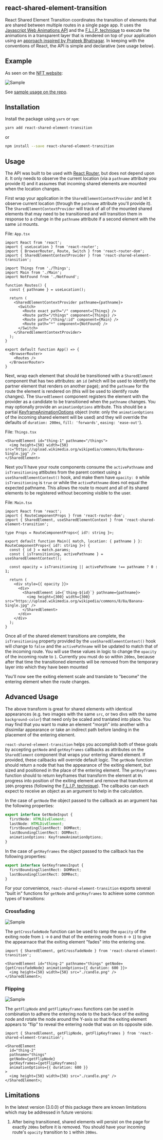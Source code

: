 ## react-shared-element-transition

React Shared Element Transition coordinates the transition of elements that are shared between multiple routes in a single page app. It uses the [Javascript Web Animations API](https://developer.mozilla.org/en-US/docs/Web/API/Web_Animations_API) and the [F.L.I.P. technique](https://css-tricks.com/animating-layouts-with-the-flip-technique/) to execute the animations in a transparent layer that is rendered on top of your application using an [approach inspired by Prateek Bhatnagar](https://medium.com/@prateekbh/shared-elements-transitions-for-web-6fa9d31d4d6a). In keeping with the conventions of React, the API is simple and declarative (see usage below).

## Example

As seen on the [NFT website](https://normalfuckingthings.com):

![Sample](https://github.com/amarcher/react-shared-element-transition/blob/master/sample.gif?raw=true)

See [sample usage on the repo](https://github.com/amarcher/nft).

## Installation

Install the package using `yarn` or `npm`:

```bash
yarn add react-shared-element-transition
```

or

```bash
npm install --save react-shared-element-transition
```

## Usage

The API was built to be used with [React Router](https://github.com/remix-run/react-router), but does not depend upon it. It only needs to observe the current location (via a `pathname` attribute you provide it) and it assumes that incoming shared elements are mounted when the location changes.

First wrap your application in the `SharedElementContextProvider` and let it observe current location (through the `pathname` attribute you'll provide it). The `SharedElementContextProvider` will track of all of the mounted shared elements that may need to be transitioned and will transition them in response to a change in the `pathname` attribute if a second element with the same `id` mounts.

File: `App.tsx`

```tsx
import React from 'react';
import { useLocation } from 'react-router';
import { BrowserRouter, Route, Switch } from 'react-router-dom';
import { SharedElementContextProvider } from 'react-shared-element-transition';

import Things from './Things';
import Main from './Main';
import NotFound from './NotFound';

function Routes() {
  const { pathname } = useLocation();

  return (
    <SharedElementContextProvider pathname={pathname}>
      <Switch>
        <Route exact path="/" component={Things} />
        <Route path="/things" component={Things} />
        <Route path="/thing/:id" component={Main} />
        <Route path="*" component={NotFound} />
      </Switch>
    </SharedElementContextProvider>
  );
}

export default function App() => {
  <BrowserRouter>
    <Routes />
  </BrowserRouter>
}
```

Next, wrap each element that should be transitioned with a `SharedElement` component that has two attributes: an `id` (which will be used to identify the partner element that renders on another page); and the `pathname` for the route the element is rendered on (this will be used to identify route changes). The `SharedElement` component registers the element with the provider as a candidate to be transitioned when the `pathname` changes. You may optionally provide an `animationOptions` attribute. This should be a partial [KeyframeAnimationOptions](https://css-tricks.com/css-animations-vs-web-animations-api/#recreating-an-animista-css-animation-with-waapi) object (note: only the `animationOptions` of the incoming shared element will be used) and they will override the defaults of `duration: 200ms`, `fill: 'forwards'`, `easing: 'ease-out'`).

File: `Things.tsx`

```tsx
<SharedElement id="thing-1" pathname="/things">
  <img height={50} width={50} src="https://upload.wikimedia.org/wikipedia/commons/8/8a/Banana-Single.jpg" />
</SharedElement>
```

Next you'll have your route components consume the `activePathname` and `isTransitioning` attibutes from the parent context using a `useSharedElementContext()` hook, and make them have `opacity: 0` while `isTransitioning` is `true` or while the `activePathname` does not equal the expected pathname. This allows the route to mount and all of its shared elements to be registered without becoming visible to the user.

File: `Main.tsx`

```tsx
import React from 'react';
import { RouteComponentProps } from 'react-router-dom';
import { SharedElement, useSharedElementContext } from 'react-shared-element-transition';

type Props = RouteComponentProps<{ id?: string }>;

export default function Main({ match, location: { pathname } }: RouteComponentProps<{ id?: string }>) {
  const { id } = match.params;
  const { isTransitioning, activePathname } = useSharedElementContext();

  const opacity = isTransitioning || activePathname !== pathname ? 0 : 1;

  return (
    <div style={{ opacity }}>
      <div>
        <SharedElement id={`thing-${id}`} pathname={pathname}>
          <img height={300} width={300} src="https://upload.wikimedia.org/wikipedia/commons/8/8a/Banana-Single.jpg" />
        </SharedElement>
      </div>
    </div>
  );
}
```

Once all of the shared element transitions are complete, the `isTransitioning` property provided by the `useSharedElementContext()` hook will change to `false` and the `activePathname` will be updated to match that of the incoming route. You will use these values in logic to change the `opacity` of the incoming route to `1`. Currently you must do so within `200ms`, because after that time the transitioned elements will be removed from the temporary layer into which they have been mounted

You'll now see the exiting element scale and translate to "become" the entering element when the route changes.

## Advanced Usage

The above transform is great for shared elements with identical appearances (e.g. two images with the same `src`, or two divs with the same `background-color`) that need only be scaled and tranlated into place. You may find that you want to make an element "morph" into another with a dissimilar appearance or take an indirect path before landing in the placement of the entering element.

`react-shared-element-transition` helps you accomplish both of these goals by accepting `getNode` and `getKeyframes` callbacks as attributes on the `SharedElement` component that wraps your entering shared element. If provided, these callbacks will override default logic. The `getNode` function should return a node that has the appearance of the exiting element, but sized and positioned in the place of the entering element. The `getKeyframes` function should to return keyframes that transform the element at `0%` progress into position of the exiting element and remove that transform at `100%` progress (following the [F.L.I.P. technique](https://css-tricks.com/animating-layouts-with-the-flip-technique/)). The callbacks can each expect to receive an object as an argument to help in the calculation.

In the case of `getNode` the object passed to the callback as an argument has the following properties:

```ts
export interface GetNodeInput {
  firstNode: HTMLDivElement;
  lastNode: HTMLDivElement;
  firstBoundingClientRect: DOMRect;
  lastBoundingClientRect: DOMRect;
  animationOptions: KeyframeAnimationOptions;
}
```

In the case of `getKeyframes` the object passed to the callback has the following properties:

```ts
export interface GetKeyframesInput {
  firstBoundingClientRect: DOMRect;
  lastBoundingClientRect: DOMRect;
}
```

For your convenience, `react-shared-element-transition` exports several "built in" functions for `getNode` and `getKeyframes` to achieve some common types of transitions:

### Crossfading

![Sample](https://github.com/amarcher/react-shared-element-transition/blob/master/crossfade.gif?raw=true)

The `getCrossfadeNode` function can be used to ramp the `opacity` of the exiting node from `1` -> `0` and that of the entering node from `0` -> `1`) to give the appearnace that the exiting element "fades" into the entering one.

```tsx
import { SharedElement, getCrossfadeNode } from 'react-shared-element-transition';

<SharedElement id="thing-2" pathname="things" getNode={getCrossfadeNode} animationOptions={{ duration: 600 }}>
  <img height={50} width={50} src="./candle.png" />
</SharedElement>;
```

### Flipping

![Sample](https://github.com/amarcher/react-shared-element-transition/blob/master/flip.gif?raw=true)

The `getFlipNode` and `getFlipKeyframes` functions can be used in combination to adhere the entering node to the back-face of the exiting node and rotate the node around the Y-axis so that the exiting element appears to "flip" to reveal the entering node that was on its opposite side.

```tsx
import { SharedElement, getFlipNode, getFlipKeyframes } from 'react-shared-element-transition';

<SharedElement
  id="thing-2"
  pathname="things"
  getNode={getFlipNode}
  getKeyframes={getFlipKeyframes}
  animationOptions={{ duration: 600 }}
>
  <img height={50} width={50} src="./candle.png" />
</SharedElement>;
```

## Limitations

In the latest version (3.0.0) of this package there are known limitations which may be addressed in future versions:

1. After being transitioned, shared elements will persist on the page for exactly `200ms` before it is removed. You should have your incoming route's `opacity` transition to `1` within `200ms`.

